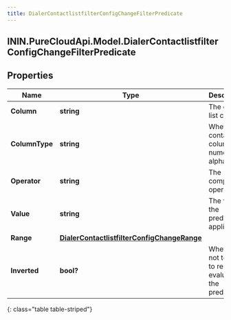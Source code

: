 ```yaml
---
title: DialerContactlistfilterConfigChangeFilterPredicate
---
```

## ININ.PureCloudApi.Model.DialerContactlistfilterConfigChangeFilterPredicate

## Properties

|Name | Type | Description | Notes|
|------------ | ------------- | ------------- | -------------|
| **Column** | **string** | The contact list column | [optional] |
| **ColumnType** | **string** | Whether a contact column is numeric or alphabetic | [optional] |
| **Operator** | **string** | The comparison operator | [optional] |
| **Value** | **string** | The value the predicate applies to | [optional] |
| **Range** | [**DialerContactlistfilterConfigChangeRange**](DialerContactlistfilterConfigChangeRange.html) |  | [optional] |
| **Inverted** | **bool?** | Whether or not to invert to result of evaluating the predicate | [optional] |
{: class="table table-striped"}


